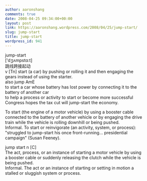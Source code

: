 ```yaml
---
author: aaronshang
comments: true
date: 2008-04-25 09:34:00+00:00
layout: post
link: https://aaronshang.wordpress.com/2008/04/25/jump-start/
slug: jump-start
title: jump-start
wordpress_id: 941
---
```


jump-start  
['dʒʌmpstɑ:t]  
跳线跨接起动  
v [Tn] start (a car) by pushing or rolling it and then engaging the  
gears instead of using the starter.  
also jump AmE  
to start a car whose  battery has lost power by connecting it to the  
battery of another car  
to help a process or activity to start or become more successful  
 Congress hopes the tax cut will jump-start the economy.

  
To start (the engine of a motor vehicle) by using a booster cable  
connected to the battery of another vehicle or by engaging the drive  
train while the vehicle is rolling downhill or being pushed.  
Informal. To start or reinvigorate (an activity, system, or process):  
"struggled to jump-start his once front-running... presidential  
campaign" (Susan Feeney).

jump start n  [C]  
The act, process, or an instance of starting a motor vehicle by using  
a booster cable or suddenly releasing the clutch while the vehicle is  
being pushed.  
Informal. The act or an instance of starting or setting in motion a  
stalled or sluggish system or process.

![]()
